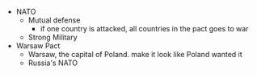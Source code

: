 - NATO
	- Mutual defense
		- if one country is attacked, all countries in the pact goes to war
	- Strong Military
- Warsaw Pact
	- Warsaw, the capital of Poland. make it look like Poland wanted it
	- Russia's NATO 